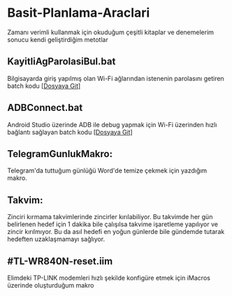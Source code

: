 # Basit-Planlama-Araclari
Zamanı verimli kullanmak için okuduğum çeşitli kitaplar ve denemelerim sonucu kendi geliştirdiğim metotlar

## KayitliAgParolasiBul.bat
Bilgisayarda giriş yapılmış olan Wi-Fi ağlarından istenenin parolasını getiren batch kodu
[[Dosyaya Git]](../master/KayitliAgParolasiBul.bat)

## ADBConnect.bat
Android Studio üzerinde ADB ile debug yapmak için Wi-Fi üzerinden hızlı bağlantı sağlayan batch kodu
[[Dosyaya Git]](../master/ADBConnect.bat)

## TelegramGunlukMakro:
Telegram'da tuttuğum günlüğü Word'de temize çekmek için yazdığım makro.

## Takvim:
Zinciri kırmama takvimlerinde zincirler kırılabiliyor. Bu takvimde her gün belirlenen hedef için 1 dakika bile çalışılsa takvime işaretleme yapılıyor ve zincir kırılmıyor. Bu da asıl hedefi en yoğun günlerde bile gündemde tutarak hedeften uzaklaşmamayı sağlıyor.

## #TL-WR840N-reset.iim
Elimdeki TP-LINK modemleri hızlı şekilde konfigüre etmek için iMacros üzerinde oluşturduğum makro
